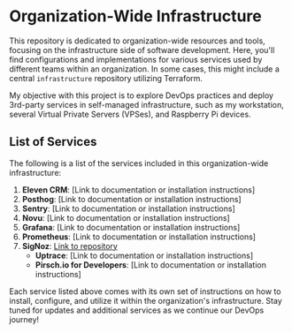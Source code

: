 # Organization-Wide Infrastructure

This repository is dedicated to organization-wide resources and tools, focusing on the infrastructure side of software
development. Here, you'll find configurations and implementations for various services used by different teams within an
organization. In some cases, this might include a central `infrastructure` repository utilizing Terraform.

My objective with this project is to explore DevOps practices and deploy 3rd-party services in self-managed
infrastructure, such as my workstation, several Virtual Private Servers (VPSes), and Raspberry Pi devices.

## List of Services

The following is a list of the services included in this organization-wide infrastructure:

1. **Eleven CRM**: [Link to documentation or installation instructions]
2. **Posthog**: [Link to documentation or installation instructions]
3. **Sentry**: [Link to documentation or installation instructions]
4. **Novu**: [Link to documentation or installation instructions]
5. **Grafana**: [Link to documentation or installation instructions]
6. **Prometheus**: [Link to documentation or installation instructions]
7. **SigNoz**: [Link to repository](https://github.com/SigNoz/signoz)
    - **Uptrace**: [Link to documentation or installation instructions]
    - **Pirsch.io for Developers**: [Link to documentation or installation instructions]

Each service listed above comes with its own set of instructions on how to install, configure, and utilize it within the
organization's infrastructure. Stay tuned for updates and additional services as we continue our DevOps journey!